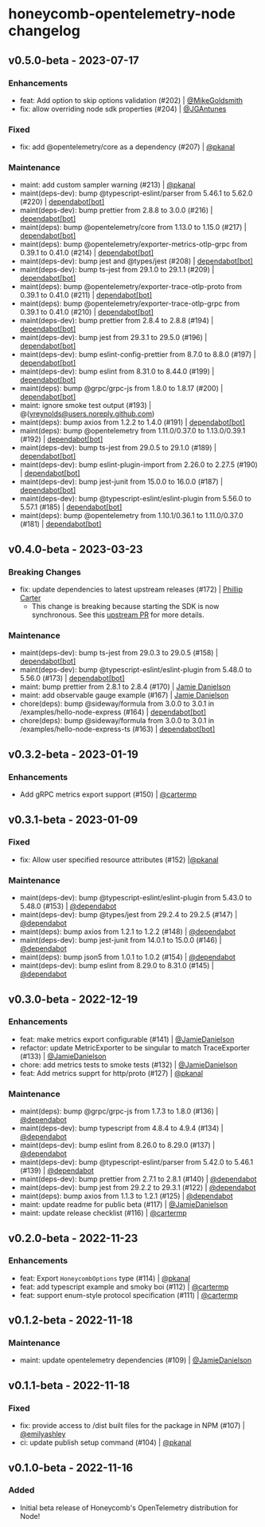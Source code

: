 # honeycomb-opentelemetry-node changelog

## v0.5.0-beta - 2023-07-17

### Enhancements

- feat: Add option to skip options validation (#202) | [@MikeGoldsmith](https://github.com/MikeGoldsmith)
- fix: allow overriding node sdk properties (#204) | [@JGAntunes](https://github.com/JGAntunes)

### Fixed

- fix: add @opentelemetry/core as a dependency (#207) | [@pkanal](https://github.com/pkanal)

### Maintenance

- maint: add custom sampler warning (#213) | [@pkanal](https://github.com/pkanal)
- maint(deps-dev): bump @typescript-eslint/parser from 5.46.1 to 5.62.0 (#220) | [dependabot[bot]](https://github.com/dependabot)
- maint(deps-dev): bump prettier from 2.8.8 to 3.0.0 (#216) | [dependabot[bot]](https://github.com/dependabot)
- maint(deps): bump @opentelemetry/core from 1.13.0 to 1.15.0 (#217) | [dependabot[bot]](https://github.com/dependabot)
- maint(deps): bump @opentelemetry/exporter-metrics-otlp-grpc from 0.39.1 to 0.41.0 (#214) | [dependabot[bot]](https://github.com/dependabot)
- maint(deps-dev): bump jest and @types/jest (#208) | [dependabot[bot]](https://github.com/dependabot)
- maint(deps-dev): bump ts-jest from 29.1.0 to 29.1.1 (#209) | [dependabot[bot]](https://github.com/dependabot)
- maint(deps): bump @opentelemetry/exporter-trace-otlp-proto from 0.39.1 to 0.41.0 (#211) | [dependabot[bot]](https://github.com/dependabot)
- maint(deps): bump @opentelemetry/exporter-trace-otlp-grpc from 0.39.1 to 0.41.0 (#210) | [dependabot[bot]](https://github.com/dependabot)
- maint(deps-dev): bump prettier from 2.8.4 to 2.8.8 (#194) | [dependabot[bot]](https://github.com/dependabot)
- maint(deps-dev): bump jest from 29.3.1 to 29.5.0 (#196) | [dependabot[bot]](https://github.com/dependabot)
- maint(deps-dev): bump eslint-config-prettier from 8.7.0 to 8.8.0 (#197) | [dependabot[bot]](https://github.com/dependabot)
- maint(deps-dev): bump eslint from 8.31.0 to 8.44.0 (#199) | [dependabot[bot]](https://github.com/dependabot)
- maint(deps): bump @grpc/grpc-js from 1.8.0 to 1.8.17 (#200) | [dependabot[bot]](https://github.com/dependabot)
- maint: ignore smoke test output (#193) | @(vreynolds@users.noreply.github.com)
- maint(deps): bump axios from 1.2.2 to 1.4.0 (#191) | [dependabot[bot]](https://github.com/dependabot)
- maint(deps): bump @opentelemetry from 1.11.0/0.37.0 to 1.13.0/0.39.1 (#192) | [dependabot[bot]](https://github.com/dependabot)
- maint(deps-dev): bump ts-jest from 29.0.5 to 29.1.0 (#189) | [dependabot[bot]](https://github.com/dependabot)
- maint(deps-dev): bump eslint-plugin-import from 2.26.0 to 2.27.5 (#190) | [dependabot[bot]](https://github.com/dependabot)
- maint(deps-dev): bump jest-junit from 15.0.0 to 16.0.0 (#187) | [dependabot[bot]](https://github.com/dependabot)
- maint(deps-dev): bump @typescript-eslint/eslint-plugin from 5.56.0 to 5.57.1 (#185) | [dependabot[bot]](https://github.com/dependabot)
- maint(deps): bump @opentelemetry from 1.10.1/0.36.1 to 1.11.0/0.37.0 (#181) | [dependabot[bot]](https://github.com/dependabot)

## v0.4.0-beta - 2023-03-23

### Breaking Changes

- fix: update dependencies to latest upstream releases (#172) | [Phillip Carter](https://github.com/cartermp)
  - This change is breaking because starting the SDK is now synchronous. See this [upstream PR](https://github.com/open-telemetry/opentelemetry-js/pull/3460) for more details.


### Maintenance

- maint(deps-dev): bump ts-jest from 29.0.3 to 29.0.5 (#158) | [dependabot[bot]](https://github.com/dependabot)
- maint(deps-dev): bump @typescript-eslint/eslint-plugin from 5.48.0 to 5.56.0 (#173) | [dependabot[bot]](https://github.com/dependabot)
- maint: bump prettier from 2.8.1 to 2.8.4 (#170) | [Jamie Danielson](https://github.com/JamieDanielson)
- maint: add observable gauge example (#167) | [Jamie Danielson](https://github.com/JamieDanielson)
- chore(deps): bump @sideway/formula from 3.0.0 to 3.0.1 in /examples/hello-node-express (#164) | [dependabot[bot]](https://github.com/dependabot)
- chore(deps): bump @sideway/formula from 3.0.0 to 3.0.1 in /examples/hello-node-express-ts (#163) | [dependabot[bot]](https://github.com/dependabot)

## v0.3.2-beta - 2023-01-19

### Enhancements

- Add gRPC metrics export support (#150) | [@cartermp](https://github.com/cartermp)

## v0.3.1-beta - 2023-01-09

### Fixed

- fix: Allow user specified resource attributes (#152) |[@pkanal](https://github.com/pkanal)

### Maintenance

- maint(deps-dev): bump @typescript-eslint/eslint-plugin from 5.43.0 to 5.48.0 (#153) | [@dependabot](https://github.com/dependabot)
- maint(deps-dev): bump @types/jest from 29.2.4 to 29.2.5 (#147) | [@dependabot](https://github.com/dependabot)
- maint(deps): bump axios from 1.2.1 to 1.2.2 (#148) | [@dependabot](https://github.com/dependabot)
- maint(deps-dev): bump jest-junit from 14.0.1 to 15.0.0 (#146) | [@dependabot](https://github.com/dependabot)
- maint(deps): bump json5 from 1.0.1 to 1.0.2 (#154) | [@dependabot](https://github.com/dependabot)
- maint(deps-dev): bump eslint from 8.29.0 to 8.31.0 (#145) | [@dependabot](https://github.com/dependabot)

## v0.3.0-beta - 2022-12-19

### Enhancements

- feat: make metrics export configurable (#141) | [@JamieDanielson](https://github.com/JamieDanielson)
- refactor: update MetricExporter to be singular to match TraceExporter (#133) | [@JamieDanielson](https://github.com/JamieDanielson)
- chore: add metrics tests to smoke tests (#132) | [@JamieDanielson](https://github.com/JamieDanielson)
- feat: Add metrics supprt for http/proto (#127) | [@pkanal](https://github.com/pkanal)

### Maintenance

- maint(deps): bump @grpc/grpc-js from 1.7.3 to 1.8.0 (#136) | [@dependabot](https://github.com/dependabot)
- maint(deps-dev): bump typescript from 4.8.4 to 4.9.4 (#134) | [@dependabot](https://github.com/dependabot)
- maint(deps-dev): bump eslint from 8.26.0 to 8.29.0 (#137) | [@dependabot](https://github.com/dependabot)
- maint(deps-dev): bump @typescript-eslint/parser from 5.42.0 to 5.46.1 (#139) | [@dependabot](https://github.com/dependabot)
- maint(deps-dev): bump prettier from 2.7.1 to 2.8.1 (#140) | [@dependabot](https://github.com/dependabot)
- maint(deps-dev): bump jest from 29.2.2 to 29.3.1 (#122) | [@dependabot](https://github.com/dependabot)
- maint(deps): bump axios from 1.1.3 to 1.2.1 (#125) | [@dependabot](https://github.com/dependabot)
- maint: update readme for public beta (#117) | [@JamieDanielson](https://github.com/JamieDanielson)
- maint: update release checklist (#116) | [@cartermp](https://github.com/cartermp)

## v0.2.0-beta - 2022-11-23

### Enhancements

- feat: Export `HoneycombOptions` type (#114) | [@pkanal](https://github.com/pkanal)
- feat: add typescript example and smoky boi (#112) | [@cartermp](https://github.com/cartermp)
- feat: support enum-style protocol specification (#111) | [@cartermp](https://github.com/cartermp)

## v0.1.2-beta - 2022-11-18

### Maintenance

- maint: update opentelemetry dependencies (#109) | [@JamieDanielson](https://github.com/JamieDanielson)

## v0.1.1-beta - 2022-11-18

### Fixed

- fix: provide access to /dist built files for the package in NPM (#107) | [@emilyashley](https://github.com/emilyashley)
- ci: update publish setup command (#104) | [@pkanal](https://github.com/pkanal)

## v0.1.0-beta - 2022-11-16

### Added

- Initial beta release of Honeycomb's OpenTelemetry distribution for Node!
